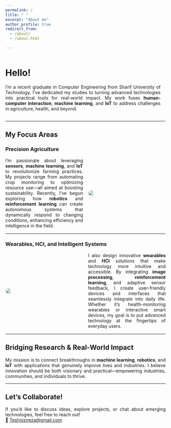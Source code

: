 ```yaml
---
permalink: /
title: " "
excerpt: "About me"
author_profile: true
redirect_from: 
  - /about/
  - /about.html

---
```



<div style="text-align: justify;">

<div style="display: flex; align-items: center; margin-bottom: 1rem;">
  <div style="flex: 1; padding-right: 1rem; text-align: justify;">
    <h1>Hello!</h1>
    <p>
      I’m a recent graduate in Computer Engineering from Sharif University of Technology. I’ve dedicated my studies to turning advanced technologies into practical tools for real-world impact. My work fuses <strong>human-computer interaction</strong>, <strong>machine learning</strong>, and <strong>IoT</strong> to address challenges in agriculture, health, and beyond.
    </p>
  </div>
</div>


---

## My Focus Areas

### Precision Agriculture  
<div style="display: flex; align-items: center; margin-bottom: 1rem;">
  <div style="flex: 1; padding-right: 1rem; text-align: justify;">
    I’m passionate about leveraging <strong>sensors</strong>, <strong>machine learning</strong>, and <strong>IoT</strong> to revolutionize farming practices. My projects range from automating crop monitoring to optimizing resource use—all aimed at boosting sustainability. Recently, I’ve begun exploring how <strong>robotics</strong> and <strong>reinforcement learning</strong> can create autonomous systems that dynamically respond to changing conditions, enhancing efficiency and intelligence in the field.
  </div>
  <img src="https://github.com/user-attachments/assets/42301298-b324-491d-962e-0904b12a3aae" style="flex: 1; max-width: 50%; border-radius: 8px;">
</div>

---

### Wearables, HCI, and Intelligent Systems  
<div style="display: flex; align-items: center; margin-bottom: 1rem;">
  <img src="https://github.com/user-attachments/assets/c8492f69-3c68-48f1-b632-d1209c6d4b14" style="flex: 1; max-width: 50%; margin-right: 1rem; border-radius: 8px;">
  <div style="flex: 1; text-align: justify;">
    I also design innovative <strong>wearables</strong> and <strong>HCI</strong> solutions that make technology more intuitive and accessible. By integrating <strong>image processing</strong>, <strong>reinforcement learning</strong>, and adaptive sensor feedback, I create user-friendly devices and interfaces that seamlessly integrate into daily life. Whether it’s health-monitoring wearables or interactive smart devices, my goal is to put advanced technology at the fingertips of everyday users.
  </div>
</div>

---

## Bridging Research & Real-World Impact

My mission is to connect breakthroughs in <strong>machine learning</strong>, <strong>robotics</strong>, and <strong>IoT</strong> with applications that genuinely improve lives and industries. I believe innovation should be both visionary and practical—empowering industries, communities, and individuals to thrive.

---

## Let’s Collaborate!
If you’d like to discuss ideas, explore projects, or chat about emerging technologies, feel free to reach out!  
📧 [Teshnizireza@gmail.com](mailto:Teshnizireza@gmail.com)

</div>


